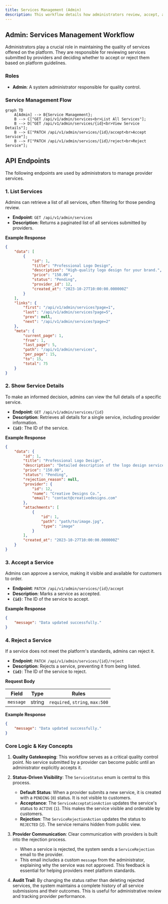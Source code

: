 ```yaml
---
title: Services Management (Admin)
description: This workflow details how administrators review, accept, and reject services submitted by providers.
---
```


## Admin: Services Management Workflow

Administrators play a crucial role in maintaining the quality of services offered on the platform. They are responsible for reviewing services submitted by providers and deciding whether to accept or reject them based on platform guidelines.

### Roles

*   **Admin**: A system administrator responsible for quality control.

### Service Management Flow

```mermaid
graph TD
    A[Admin] --> B{Service Management};
    B --> C["GET /api/v1/admin/services<br>List All Services"];
    B --> D["GET /api/v1/admin/services/{id}<br>View Service Details"];
    B --> E["PATCH /api/v1/admin/services/{id}/accept<br>Accept Service"];
    B --> F["PATCH /api/v1/admin/services/{id}/reject<br>Reject Service"];
```

## API Endpoints

The following endpoints are used by administrators to manage provider services.

### 1. List Services

Admins can retrieve a list of all services, often filtering for those pending review.

*   **Endpoint**: `GET /api/v1/admin/services`
*   **Description**: Returns a paginated list of all services submitted by providers.

**Example Response**
```json
{
    "data": [
        {
            "id": 1,
            "title": "Professional Logo Design",
            "description": "High-quality logo design for your brand.",
            "price": "150.00",
            "status": "Pending",
            "provider_id": 12,
            "created_at": "2023-10-27T10:00:00.000000Z"
        }
    ],
    "links": {
        "first": "/api/v1/admin/services?page=1",
        "last": "/api/v1/admin/services?page=5",
        "prev": null,
        "next": "/api/v1/admin/services?page=2"
    },
    "meta": {
        "current_page": 1,
        "from": 1,
        "last_page": 5,
        "path": "/api/v1/admin/services",
        "per_page": 15,
        "to": 15,
        "total": 75
    }
}
```

### 2. Show Service Details

To make an informed decision, admins can view the full details of a specific service.

*   **Endpoint**: `GET /api/v1/admin/services/{id}`
*   **Description**: Retrieves all details for a single service, including provider information.
*   **`{id}`**: The ID of the service.

**Example Response**
```json
{
    "data": {
        "id": 1,
        "title": "Professional Logo Design",
        "description": "Detailed description of the logo design service, including what the provider offers, the process, and deliverables.",
        "price": "150.00",
        "status": "Pending",
        "rejection_reason": null,
        "provider": {
            "id": 12,
            "name": "Creative Designs Co.",
            "email": "contact@creativedesigns.com"
        },
        "attachments": [
            {
                "id": 1,
                "path": "path/to/image.jpg",
                "type": "image"
            }
        ],
        "created_at": "2023-10-27T10:00:00.000000Z"
    }
}
```

### 3. Accept a Service

Admins can approve a service, making it visible and available for customers to order.

*   **Endpoint**: `PATCH /api/v1/admin/services/{id}/accept`
*   **Description**: Marks a service as accepted.
*   **`{id}`**: The ID of the service to accept.

**Example Response**
```json
{
    "message": "Data updated successfully."
}
```

### 4. Reject a Service

If a service does not meet the platform's standards, admins can reject it.

*   **Endpoint**: `PATCH /api/v1/admin/services/{id}/reject`
*   **Description**: Rejects a service, preventing it from being listed.
*   **`{id}`**: The ID of the service to reject.

**Request Body**

| Field     | Type   | Rules                           |
|-----------|--------|---------------------------------|
| `message` | string | `required`, `string`, `max:500` |

**Example Response**
```json
{
    "message": "Data updated successfully."
}
```

### Core Logic & Key Concepts

1.  **Quality Gatekeeping**: This workflow serves as a critical quality control point. No service submitted by a provider can become public until an administrator explicitly accepts it.

2.  **Status-Driven Visibility**: The `ServiceStatus` enum is central to this process.
    *   **Default Status**: When a provider submits a new service, it is created with a `PENDING` (`0`) status. It is not visible to customers.
    *   **Acceptance**: The `ServiceAcceptationAction` updates the service's status to `ACTIVE` (`1`). This makes the service visible and orderable by customers.
    *   **Rejection**: The `ServiceRejectionAction` updates the status to `REJECTED` (`2`). The service remains hidden from public view.

3.  **Provider Communication**: Clear communication with providers is built into the rejection process.
    *   When a service is rejected, the system sends a `ServiceRejection` email to the provider.
    *   This email includes a custom `message` from the administrator, explaining why the service was not approved. This feedback is essential for helping providers meet platform standards.

4.  **Audit Trail**: By changing the status rather than deleting rejected services, the system maintains a complete history of all service submissions and their outcomes. This is useful for administrative review and tracking provider performance. 